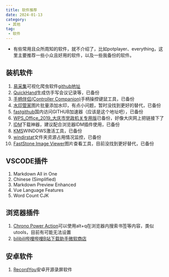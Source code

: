 ```yaml
---
title: 软件推荐
date: 2024-01-13
category:
 - 其他
tag:
 - 软件
---
```

- 有些常用且众所周知的软件，就不介绍了，比如potplayer、everything，这里主要推荐一些小众且好用的软件，以及一些我备份的软件。

## 装机软件
1. [易采集](https://www.easyspider.cn/)可视化爬虫软件[github地址](https://github.com/easy-spider/EasySpider)
2. [QuickHand](https://www.bilibili.com/video/BV14a4y1J7X8)生成仿手写会议记录等，已备份
3. [手柄伴侣(Controller Companion)](https://mod.3dmgame.com/mod/187337)手柄操控键鼠工具，已备份
4. [水印管家]()图片批量添加水印，有点小问题，暂时没找到更好的替代，已备份
5. [fastgithub](https://github.com/WangGithubUser/FastGitHub)国内访问GITHUB加速器（应该是这个地址吧），已备份
6. [WPS_Office_2019_大庆市党政机关专用版]()已备份，好像大庆网上把链接下了
7. [IDM]()下载神器，建议配合浏览器IDM插件使用，已备份
8. [KMS](https://github.com/zbezj/HEU_KMS_Activator)WINDOWS激活工具，已备份
9. [windirstat](https://windirstat.net/download.html)文件夹资源占用情况监控，已备份
10. [FastStone Image Viewer](https://www.ghxi.com/faststoneiw.html)图片查看工具，目前没找到更好替代，已备份

## VSCODE插件
1. Markdown All in One
2. Chinese (Simplified)
3. Markdown Preview Enhanced
4.  Vue Language Features
5.  Word Count CJK

## 浏览器插件
1. [Chrono Power Action](https://microsoftedge.microsoft.com/addons/detail/chrono-power-action/edcbfceedocpofmemchpcnpmpfpobmaa)可以使用alt+q在浏览器内搜索书签等内容，类似utools，目前有可能无法设置
2. [bilibili哔哩哔哩B站下载助手](https://csser.top/)[微软商店](https://microsoftedge.microsoft.com/addons/detail/cagicamgdlbdmonbclkpgiabbldodgae)

## 安卓软件
1. [RecordYou](https://github.com/you-apps/RecordYou/releases)安卓开源录屏软件